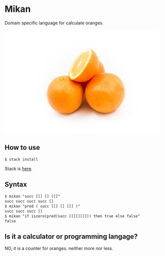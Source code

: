 # Mikan
Domain specific language for calculate oranges.

![ORANGES](./docs/oranges.jpeg)

## How to use
```
$ stack install
```
Stack is [here](https://docs.haskellstack.org/en/stable/README/).

## Syntax
```
$ mikan "succ [[] [] []]"
succ succ succ succ []
$ mikan "pred ( succ [[] [] []] )"
succ succ succ []
$ mikan "if iszero(pred(succ [[][][]])) then true else false"
false
```

## Is it a calculator or programming langage?
NO, it is a counter for oranges. neither more nor less.

